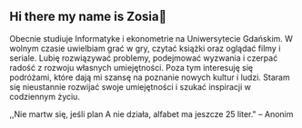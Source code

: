 ## Hi there my name is Zosia👋
Obecnie studiuje Informatyke i ekonometrie na Uniwersytecie Gdańskim. W wolnym czasie uwielbiam grać w gry, czytać książki oraz oglądać filmy i seriale. Lubię rozwiązywać problemy, podejmować wyzwania i czerpać radość z rozwoju własnych umiejętności. Poza tym interesuję się podróżami, które dają mi szansę na poznanie nowych kultur i ludzi. Staram się nieustannie rozwijać swoje umiejętności i szukać inspiracji w codziennym życiu.

,,Nie martw się, jeśli plan A nie działa, alfabet ma jeszcze 25 liter." – Anonim
